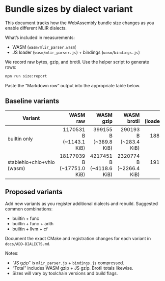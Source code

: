 # Bundle sizes by dialect variant

This document tracks how the WebAssembly bundle size changes as you enable different MLIR dialects.

What’s included in measurements:

- WASM (`wasm/mlir_parser.wasm`)
- JS loader (`wasm/mlir_parser.js`) + bindings (`wasm/bindings.js`)

We record raw bytes, gzip, and brotli. Use the helper script to generate rows:

```bash
npm run size:report
```

Paste the “Markdown row” output into the appropriate table below.

## Baseline variants

| Variant | WASM raw | WASM gzip | WASM brotli | JS gzip (loader+bindings) | Total gzip | Total brotli |
| --- | ---: | ---: | ---: | ---: | ---: | ---: |
| builtin only | 1170531 B (~1143.1 KiB) | 399155 B (~389.8 KiB) | 290193 B (~283.4 KiB) | 18832 B (~18.4 KiB) | 417987 B (~408.2 KiB) | 306902 B (~299.7 KiB) |
| stablehlo+chlo+vhlo (wasm) | 18177039 B (~17751.0 KiB) | 4217451 B (~4118.6 KiB) | 2320774 B (~2266.4 KiB) | 19185 B (~18.7 KiB) | 4236636 B (~4137.3 KiB) | 2337800 B (~2283.0 KiB) |

## Proposed variants

Add new variants as you register additional dialects and rebuild. Suggested common combinations:

- builtin + func
- builtin + func + arith
- builtin + llvm + cf

Document the exact CMake and registration changes for each variant in `docs/ADD-DIALECTS.md`.

Notes:

- “JS gzip” is `mlir_parser.js` + `bindings.js` compressed.
- “Total” includes WASM gzip + JS gzip. Brotli totals likewise.
- Sizes will vary by toolchain versions and build flags.
